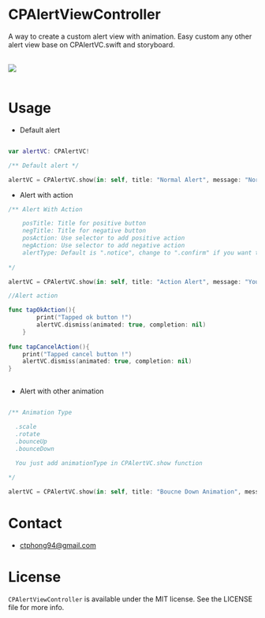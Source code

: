 # CPAlertViewController

A way to create a custom alert view with animation. Easy custom any other alert view base on CPAlertVC.swift and storyboard.</br><br>

<img src="https://github.com/katafo/CPAlertViewController/blob/master/screenshot.gif" />
</br><br>

# Usage

- Default alert

```swift

var alertVC: CPAlertVC!

/** Default alert */

alertVC = CPAlertVC.show(in: self, title: "Normal Alert", message: "Normal alert will have only one button.")

```
- Alert with action

```swift
/** Alert With Action

    posTitle: Title for positive button
    negTitle: Title for negative button
    posAction: Use selector to add positive action
    negAction: Use selector to add negative action
    alertType: Default is ".notice", change to ".confirm" if you want to show 2 button.
     
*/

alertVC = CPAlertVC.show(in: self, title: "Action Alert", message: "You can add your action to two buttons below. By default: Cancel button will dismiss alert.", posTitle: "OK", negTitle: "CANCEL", posAction: #selector(tapOkAction), negAction: #selector(tapCancelAction), alertType: .confirm)

//Alert action

func tapOkAction(){
        print("Tapped ok button !")
        alertVC.dismiss(animated: true, completion: nil)
    }
    
func tapCancelAction(){
    print("Tapped cancel button !")
    alertVC.dismiss(animated: true, completion: nil)
}
    
```
- Alert with other animation

```swift

/** Animation Type

  .scale
  .rotate
  .bounceUp
  .bounceDown
  
  You just add animationType in CPAlertVC.show function

*/

alertVC = CPAlertVC.show(in: self, title: "Boucne Down Animation", message: "Animating alert from top view to bottom view", animationType: .bounceDown)

```

# Contact

- ctphong94@gmail.com

# License

`CPAlertViewController` is available under the MIT license. See the LICENSE file for more info.

